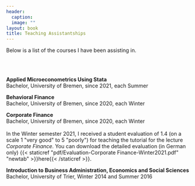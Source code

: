 ```yaml
---
header: 
  caption: 
  image: ""
layout: book
title: Teaching Assistantships
---
```


Below is a list of the courses I have been assisting in. 

<br></br>

**Applied Microeconometrics Using Stata**
<br>Bachelor, University of Bremen, since 2021, each Summer</br>

**Behavioral Finance**
<br>Bachelor, University of Bremen, since 2020, each Winter</br>

**Corporate Finance**
<br>Bachelor, University of Bremen, since 2020, each Winter</br>
<br>In the Winter semester 2021, I received a student evaluation of 1.4 (on a scale 1 "very good" to 5 "poorly") for teaching the tutorial for the lecture _Corporate Finance_. You can download the detailed evaluation (in German only) {{< staticref "pdf/Evaluation-Corporate Finance-Winter2021.pdf" "newtab" >}}here{{< /staticref >}}. 

**Introduction to Business Administration, Economics and Social Sciences**
<br>Bachelor, University of Trier, Winter 2014 and Summer 2016</br>
